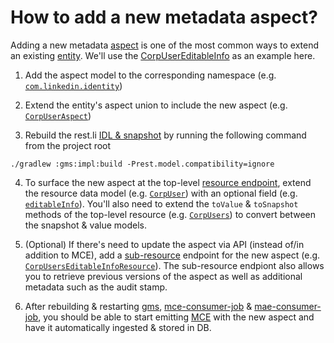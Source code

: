 # How to add a new metadata aspect?

Adding a new metadata [aspect](https://github.com/linkedin/datahub/blob/master/docs/what/aspect.md) is one of the most common ways to extend an existing [entity](https://github.com/linkedin/datahub/blob/master/docs/what/entity.md).
We'll use the [CorpUserEditableInfo](https://github.com/linkedin/datahub/blob/master/metadata-models/src/main/pegasus/com/linkedin/identity/CorpUserEditableInfo.pdsc) as an example here.

1. Add the aspect model to the corresponding namespace (e.g. [`com.linkedin.identity`](https://github.com/linkedin/datahub/tree/master/metadata-models/src/main/pegasus/com/linkedin/identity))

2. Extend the entity's aspect union to include the new aspect (e.g. [`CorpUserAspect`](https://github.com/linkedin/datahub/blob/master/metadata-models/src/main/pegasus/com/linkedin/metadata/aspect/CorpUserAspect.pdsc))

3. Rebuild the rest.li [IDL & snapshot](https://linkedin.github.io/rest.li/modeling/compatibility_check) by running the following command from the project root
```
./gradlew :gms:impl:build -Prest.model.compatibility=ignore
```

4. To surface the new aspect at the top-level [resource endpoint](https://linkedin.github.io/rest.li/user_guide/restli_server#writing-resources), extend the resource data model (e.g. [`CorpUser`](https://github.com/linkedin/datahub/blob/master/gms/api/src/main/pegasus/com/linkedin/identity/CorpUser.pdsc)) with an optional field (e.g. [`editableInfo`](https://github.com/linkedin/datahub/blob/master/gms/api/src/main/pegasus/com/linkedin/identity/CorpUser.pdsc#L19)). You'll also need to extend the `toValue` & `toSnapshot` methods of the top-level resource (e.g. [`CorpUsers`](https://github.com/linkedin/datahub/blob/master/gms/impl/src/main/java/com/linkedin/identity/rest/resources/CorpUsers.java)) to convert between the snapshot & value models.

5. (Optional) If there's need to update the aspect via API (instead of/in addition to MCE), add a [sub-resource](https://linkedin.github.io/rest.li/user_guide/restli_server#sub-resources) endpoint for the new aspect (e.g. [`CorpUsersEditableInfoResource`](https://github.com/linkedin/datahub/blob/master/gms/impl/src/main/java/com/linkedin/identity/rest/resources/CorpUsersEditableInfoResource.java)). The sub-resource endpiont also allows you to retrieve previous versions of the aspect as well as additional metadata such as the audit stamp.

6. After rebuilding & restarting [gms](https://github.com/linkedin/datahub/tree/master/gms), [mce-consumer-job](https://github.com/linkedin/datahub/tree/master/metadata-jobs/mce-consumer-job) & [mae-consumer-job](https://github.com/linkedin/datahub/tree/master/metadata-jobs/mae-consumer-job),
you should be able to start emitting [MCE](https://github.com/linkedin/datahub/blob/master/docs/what/mxe.md) with the new aspect and have it automatically ingested & stored in DB.
